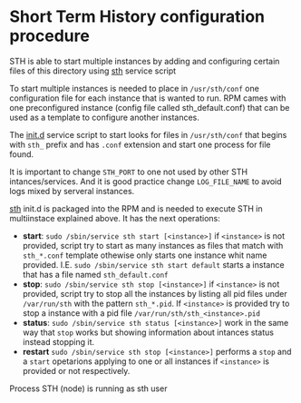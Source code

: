 # Short Term History configuration procedure

STH is able to start multiple instances by adding and configuring certain files of this directory
using [sth](https://github.com/telefonicaid/IoT-STH/blob/master/package/rpm/SOURCES/etc/init.d/sth "sth") service script

To start multiple instances is needed to place in `/usr/sth/conf` one configuration file for 
each instance that is wanted to run. RPM cames with one preconfigured instance (config 
file called sth_default.conf) that can be used as a template to configure another instances.

The [init.d](https://github.com/telefonicaid/IoT-STH/blob/master/package/rpm/SOURCES/etc/init.d/sth "sth") service script to start looks for files in 
`/usr/sth/conf` that begins with `sth_` prefix and has `.conf` extension and start one 
process for file found.

It is important to change `STH_PORT` to one not used by other STH intances/services. And it is
good practice change `LOG_FILE_NAME` to avoid logs mixed by serveral instances.

[sth](https://github.com/telefonicaid/IoT-STH/blob/master/package/rpm/SOURCES/etc/init.d/sth "sth") init.d is packaged into the RPM and is needed to execute STH
in multiinstace explained above. It has the next operations:
- **start**: `sudo /sbin/service sth start [<instance>]` if `<instance>` is not provided, script try to
start as many instances as files that match with `sth_*.conf` template othewise only starts one 
instance whit name provided. I.E. `sudo /sbin/service sth start default` starts a instance that has a
file named `sth_default.conf`
- **stop**: `sudo /sbin/service sth stop [<instance>]` if `<instance>` is not provided, script try to
stop all the instances by listing all pid files under `/var/run/sth` with the pattern `sth_*.pid`.
If `<instance>` is provided try to stop a instance with a pid file `/var/run/sth/sth_<instance>.pid`
- **status**: `sudo /sbin/service sth status [<instance>]` work in the same way that `stop` works but 
showing information about intances status instead stopping it.
- **restart** `sudo /sbin/service sth stop [<instance>]` performs a `stop` and a `start` opetarions 
applying to one or all instances if `<instance>` is provided or not respectively.

Process STH (node) is running as sth user